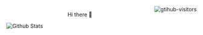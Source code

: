 <a href="https://github.com/Charmve/computer-vision-in-action">
    <img align="right" src="https://komarev.com/ghpvc/?username=Letian-stu&label=Visitors&color=red&style=flat&logo=github" alt="gtihub-visitors" />
</a>

<p align="center">Hi there 👋</p>

![Github Stats](https://github-readme-stats.vercel.app/api?username=Letian-stu&show_icons=true&theme=dark&count_private=true)

